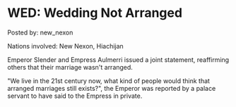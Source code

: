 # WED: Wedding Not Arranged

Posted by: new_nexon

Nations involved: New Nexon, Hiachijan

Emperor Slender and Empress Aulmerri issued a joint statement, reaffirming others that their marriage wasn't arranged. 

"We live in the 21st century now, what kind of people would think that arranged marriages still exists?", the Emperor was reported by a palace servant to have said to the Empress in private.